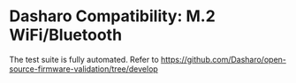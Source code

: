 # Dasharo Compatibility: M.2 WiFi/Bluetooth

The test suite is fully automated. Refer to https://github.com/Dasharo/open-source-firmware-validation/tree/develop
